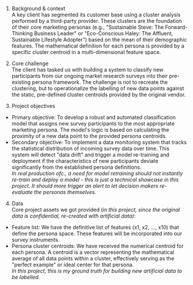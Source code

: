 1. Background & context  
A key client has segmented its customer base using a cluster analysis performed by a third-party provider. These clusters are the foundation of their core marketing personas (e.g., "Sustainable Steve: The Forward-Thinking Business Leader" or "Eco-Conscious Haley: The Affluent, Sustainable Lifestyle Adopter") based on the mean of their demographic features. The mathematical definition for each persona is provided by a specific cluster centroid in a multi-dimensional feature space.

2. Core challenge  
The client has tasked us with building a system to classify new participants from our ongoing market research surveys into their pre-existing persona framework. The challenge is not to recreate the clustering, but to operationalize the labelling of new data points against the static, pre-defined cluster centroids provided by the original vendor.

3. Project objectives  
- Primary objective: To develop a robust and automated classification model that assigns new survey participants to the most appropriate marketing persona. The model's logic is based on calculating the proximity of a new data point to the provided persona centroids.
- Secondary objective: To implement a data monitoring system that tracks the statistical distribution of incoming survey data over time. This system will detect "data drift" and trigger a model re-training and deployment if the characteristics of new participants deviate significantly from the established persona definitions.  
*In real production ofc., a need for model retraining should not instantly re-train and deploy a model - this is just a technical showcase in this project. It should more trigger an alert to let decision makers re-evaluate the personas themselves.*

4. Data  
Core project assets we got provided (*in this project, since the original data is confidential, re-created with artificial data)*:
- Feature list: We have the definitive list of features (x1, x2, ..., x10) that define the persona space. These features will be incorporated into our survey instruments.
- Persona cluster centroids: We have received the numerical centroid for each persona. A centroid is a vector representing the mathematical average of all data points within a cluster, effectively serving as the "perfect example" or ideal center for that persona.  
*In this project, this is my ground truth for building new artificial data to be labelled.* 